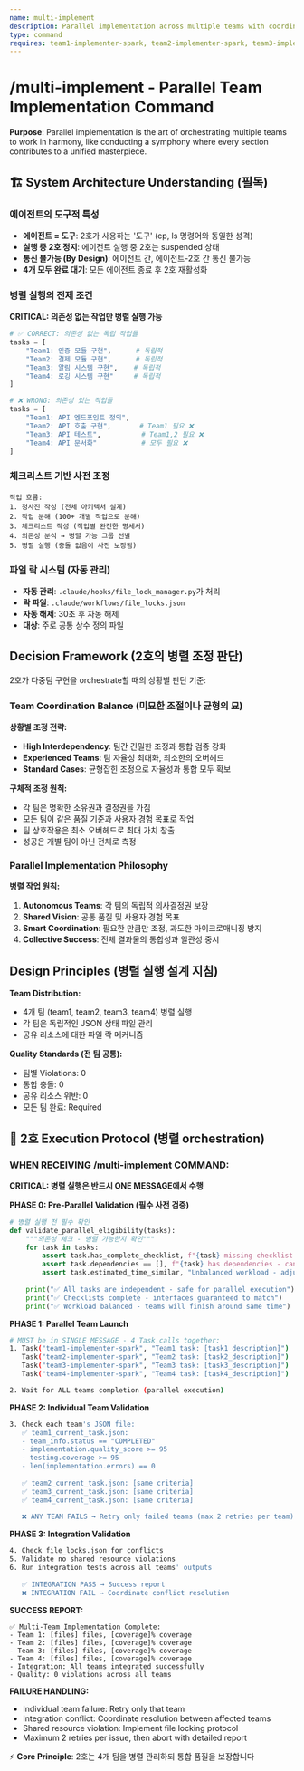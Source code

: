 ```yaml
---
name: multi-implement
description: Parallel implementation across multiple teams with coordination and integration management
type: command
requires: team1-implementer-spark, team2-implementer-spark, team3-implementer-spark, team4-implementer-spark
---
```


# /multi-implement - Parallel Team Implementation Command

**Purpose**: Parallel implementation is the art of orchestrating multiple teams to work in harmony, like conducting a symphony where every section contributes to a unified masterpiece.

## 🏗️ System Architecture Understanding (필독)

### 에이전트의 도구적 특성
- **에이전트 = 도구**: 2호가 사용하는 '도구' (cp, ls 명령어와 동일한 성격)
- **실행 중 2호 정지**: 에이전트 실행 중 2호는 suspended 상태
- **통신 불가능 (By Design)**: 에이전트 간, 에이전트-2호 간 통신 불가능
- **4개 모두 완료 대기**: 모든 에이전트 종료 후 2호 재활성화

### 병렬 실행의 전제 조건
**CRITICAL: 의존성 없는 작업만 병렬 실행 가능**

```python
# ✅ CORRECT: 의존성 없는 독립 작업들
tasks = [
    "Team1: 인증 모듈 구현",      # 독립적
    "Team2: 결제 모듈 구현",      # 독립적  
    "Team3: 알림 시스템 구현",    # 독립적
    "Team4: 로깅 시스템 구현"     # 독립적
]

# ❌ WRONG: 의존성 있는 작업들
tasks = [
    "Team1: API 엔드포인트 정의",
    "Team2: API 호출 구현",       # Team1 필요 ❌
    "Team3: API 테스트",          # Team1,2 필요 ❌
    "Team4: API 문서화"           # 모두 필요 ❌
]
```

### 체크리스트 기반 사전 조정
```
작업 흐름:
1. 청사진 작성 (전체 아키텍처 설계)
2. 작업 분해 (100+ 개별 작업으로 분해)
3. 체크리스트 작성 (작업별 완전한 명세서)
4. 의존성 분석 → 병렬 가능 그룹 선별
5. 병렬 실행 (충돌 없음이 사전 보장됨)
```

### 파일 락 시스템 (자동 관리)
- **자동 관리**: `.claude/hooks/file_lock_manager.py`가 처리
- **락 파일**: `.claude/workflows/file_locks.json`
- **자동 해제**: 30초 후 자동 해제
- **대상**: 주로 공통 상수 정의 파일

## Decision Framework (2호의 병렬 조정 판단)

2호가 다중팀 구현을 orchestrate할 때의 상황별 판단 기준:

### Team Coordination Balance (미묘한 조절이나 균형의 묘)

**상황별 조정 전략:**
- **High Interdependency**: 팀간 긴밀한 조정과 통합 검증 강화
- **Experienced Teams**: 팀 자율성 최대화, 최소한의 오버헤드  
- **Standard Cases**: 균형잡힌 조정으로 자율성과 통합 모두 확보

**구체적 조정 원칙:**
- 각 팀은 명확한 소유권과 결정권을 가짐
- 모든 팀이 같은 품질 기준과 사용자 경험 목표로 작업
- 팀 상호작용은 최소 오버헤드로 최대 가치 창출
- 성공은 개별 팀이 아닌 전체로 측정

### Parallel Implementation Philosophy

**병렬 작업 원칙:**
1. **Autonomous Teams**: 각 팀의 독립적 의사결정권 보장
2. **Shared Vision**: 공통 품질 및 사용자 경험 목표
3. **Smart Coordination**: 필요한 만큼만 조정, 과도한 마이크로매니징 방지
4. **Collective Success**: 전체 결과물의 통합성과 일관성 중시

## Design Principles (병렬 실행 설계 지침)

**Team Distribution:**
- 4개 팀 (team1, team2, team3, team4) 병렬 실행
- 각 팀은 독립적인 JSON 상태 파일 관리
- 공유 리소스에 대한 파일 락 메커니즘

**Quality Standards (전 팀 공통):**
- 팀별 Violations: 0
- 통합 충돌: 0
- 공유 리소스 위반: 0
- 모든 팀 완료: Required

## 📝 2호 Execution Protocol (병렬 orchestration)

### **WHEN RECEIVING /multi-implement COMMAND:**

**CRITICAL: 병렬 실행은 반드시 ONE MESSAGE에서 수행**

**PHASE 0: Pre-Parallel Validation (필수 사전 검증)**
```python
# 병렬 실행 전 필수 확인
def validate_parallel_eligibility(tasks):
    """의존성 체크 - 병렬 가능한지 확인"""
    for task in tasks:
        assert task.has_complete_checklist, f"{task} missing checklist!"
        assert task.dependencies == [], f"{task} has dependencies - cannot parallelize!"
        assert task.estimated_time_similar, "Unbalanced workload - adjust tasks"
    
    print("✅ All tasks are independent - safe for parallel execution")
    print("✅ Checklists complete - interfaces guaranteed to match")
    print("✅ Workload balanced - teams will finish around same time")
```

**PHASE 1: Parallel Team Launch**
```bash
# MUST be in SINGLE MESSAGE - 4 Task calls together:
1. Task("team1-implementer-spark", "Team1 task: [task1_description]")
   Task("team2-implementer-spark", "Team2 task: [task2_description]")  
   Task("team3-implementer-spark", "Team3 task: [task3_description]")
   Task("team4-implementer-spark", "Team4 task: [task4_description]")

2. Wait for ALL teams completion (parallel execution)
```

**PHASE 2: Individual Team Validation**
```bash
3. Check each team's JSON file:
   ✅ team1_current_task.json:
   - team_info.status == "COMPLETED" 
   - implementation.quality_score >= 95
   - testing.coverage >= 95
   - len(implementation.errors) == 0
   
   ✅ team2_current_task.json: [same criteria]
   ✅ team3_current_task.json: [same criteria]  
   ✅ team4_current_task.json: [same criteria]
   
   ❌ ANY TEAM FAILS → Retry only failed teams (max 2 retries per team)
```

**PHASE 3: Integration Validation**
```bash
4. Check file_locks.json for conflicts
5. Validate no shared resource violations
6. Run integration tests across all teams' outputs
   
   ✅ INTEGRATION PASS → Success report
   ❌ INTEGRATION FAIL → Coordinate conflict resolution
```

**SUCCESS REPORT:**
```
✅ Multi-Team Implementation Complete:
- Team 1: [files] files, [coverage]% coverage
- Team 2: [files] files, [coverage]% coverage  
- Team 3: [files] files, [coverage]% coverage
- Team 4: [files] files, [coverage]% coverage
- Integration: All teams integrated successfully
- Quality: 0 violations across all teams
```

**FAILURE HANDLING:**
- Individual team failure: Retry only that team
- Integration conflict: Coordinate resolution between affected teams  
- Shared resource violation: Implement file locking protocol
- Maximum 2 retries per issue, then abort with detailed report

⚡ **Core Principle**: 2호는 4개 팀을 병렬 관리하되 통합 품질을 보장합니다
